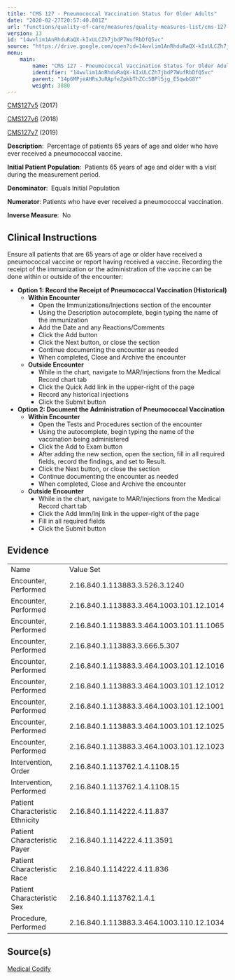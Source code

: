 ```yaml
---
title: "CMS 127 - Pneumococcal Vaccination Status for Older Adults"
date: "2020-02-27T20:57:40.801Z"
url: "functions/quality-of-care/measures/quality-measures-list/cms-127-pneumococcal-vaccination-status-for-older-adults.html"
version: 13
id: "14wvlim1AnRhduRaQX-kIxULCZh7jbdP7WufRbDfQ5vc"
source: "https://drive.google.com/open?id=14wvlim1AnRhduRaQX-kIxULCZh7jbdP7WufRbDfQ5vc"
menu:
    main:
        name: "CMS 127 - Pneumococcal Vaccination Status for Older Adults"
        identifier: "14wvlim1AnRhduRaQX-kIxULCZh7jbdP7WufRbDfQ5vc"
        parent: "14p6MPjeAHRsJuRApfeZpkbThZCc5BPl5jg_E5qwbG8Y"
        weight: 3880
---
```

[CMS127v5](https://medicalcodify.com/eh/?f=layoutnouser&func&module&tabmodule&name=RXDBmain&searchterm=CMS127&showresult=CMS127v5&showresulttype=Measure) (2017)

[CMS127v6](https://medicalcodify.com/eh/?f=layoutnouser&func&module&tabmodule&name=RXDBmain&searchterm=CMS127&showresult=CMS127v6&showresulttype=Measure) (2018)

[CMS127v7](https://medicalcodify.com/eh/?f=layoutnouser&func&module&tabmodule&name=RXDBmain&searchterm=CMS127&showresult=CMS127v7&showresulttype=Measure) (2019)



**Description**:  Percentage of patients 65 years of age and older who have ever received a pneumococcal vaccine.

**Initial Patient Population**:  Patients 65 years of age and older with a visit during the measurement period.

**Denominator**:  Equals Initial Population

**Numerator**: Patients who have ever received a pneumococcal vaccination.

**Inverse Measure**:  No

## Clinical Instructions

Ensure all patients that are 65 years of age or older have received a pneumococcal vaccine or report having received a vaccine. Recording the receipt of the immunization or the administration of the vaccine can be done within or outside of the encounter:

* <strong>Option 1: Record the Receipt of Pneumococcal Vaccination (Historical)</strong>
    * <strong>Within Encounter</strong>
        * Open the Immunizations/Injections section of the encounter
        * Using the Description autocomplete, begin typing the name of the immunization
        * Add the Date and any Reactions/Comments
        * Click the Add button
        * Click the Next button, or close the section
        * Continue documenting the encounter as needed
        * When completed, Close and Archive the encounter
    * <strong>Outside Encounter</strong>
        * While in the chart, navigate to MAR/Injections from the Medical Record chart tab
        * Click the Quick Add link in the upper-right of the page
        * Record any historical injections
        * Click the Submit button
* <strong>Option 2: Document the Administration of Pneumococcal Vaccination</strong>
    * <strong>Within Encounter</strong>
        * Open the Tests and Procedures section of the encounter
        * Using the autocomplete, begin typing the name of the vaccination being administered
        * Click the Add to Exam button
        * After adding the new section, open the section, fill in all required fields, record the findings, and set to Result.
        * Click the Next button, or close the section
        * Continue documenting the encounter as needed
        * When completed, Close and Archive the encounter
    * <strong>Outside Encounter</strong>
        * While in the chart, navigate to MAR/Injections from the Medical Record chart tab
        * Click the Add Imm/Inj link in the upper-right of the page
        * Fill in all required fields
        * Click the Submit button

## Evidence

<table>
  <tr>
    <td>Name</td>
    <td>Value Set</td>
  </tr>
  <tr>
    <td>Encounter, Performed</td>
    <td>2.16.840.1.113883.3.526.3.1240</td>
  </tr>
  <tr>
    <td>Encounter, Performed</td>
    <td>2.16.840.1.113883.3.464.1003.101.12.1014</td>
  </tr>
  <tr>
    <td>Encounter, Performed</td>
    <td>2.16.840.1.113883.3.464.1003.101.11.1065</td>
  </tr>
  <tr>
    <td>Encounter, Performed</td>
    <td>2.16.840.1.113883.3.666.5.307</td>
  </tr>
  <tr>
    <td>Encounter, Performed</td>
    <td>2.16.840.1.113883.3.464.1003.101.12.1016</td>
  </tr>
  <tr>
    <td>Encounter, Performed</td>
    <td>2.16.840.1.113883.3.464.1003.101.12.1012</td>
  </tr>
  <tr>
    <td>Encounter, Performed</td>
    <td>2.16.840.1.113883.3.464.1003.101.12.1001</td>
  </tr>
  <tr>
    <td>Encounter, Performed</td>
    <td>2.16.840.1.113883.3.464.1003.101.12.1025</td>
  </tr>
  <tr>
    <td>Encounter, Performed</td>
    <td>2.16.840.1.113883.3.464.1003.101.12.1023</td>
  </tr>
  <tr>
    <td>Intervention, Order</td>
    <td>2.16.840.1.113762.1.4.1108.15</td>
  </tr>
  <tr>
    <td>Intervention, Performed</td>
    <td>2.16.840.1.113762.1.4.1108.15</td>
  </tr>
  <tr>
    <td>Patient Characteristic Ethnicity</td>
    <td>2.16.840.1.114222.4.11.837</td>
  </tr>
  <tr>
    <td>Patient Characteristic Payer</td>
    <td>2.16.840.1.114222.4.11.3591</td>
  </tr>
  <tr>
    <td>Patient Characteristic Race</td>
    <td>2.16.840.1.114222.4.11.836</td>
  </tr>
  <tr>
    <td>Patient Characteristic Sex</td>
    <td>2.16.840.1.113762.1.4.1</td>
  </tr>
  <tr>
    <td>Procedure, Performed</td>
    <td>2.16.840.1.113883.3.464.1003.110.12.1034</td>
  </tr>
</table>

## Source(s)

[Medical Codify](https://medicalcodify.com/eh/?f=layoutnouser&func&name=RXDBmain&module&tabmodule&searchterm=CMS127&Submit=Search&icd9search=0&icd10search=0&icd10pcssearch=0&snomedsearch=0&loincsearch=0&labcorpsearch=0&questsearch=0&rxnormsearch=0&hcpcssearch=0&ndcsearch=0&cvxsearch=0&vissearch=0&vssearch=0&meassearch=1&pcssearch=1&fdbsearch=1&fdbnamesearch=1&fullsearch&flowsheet)

